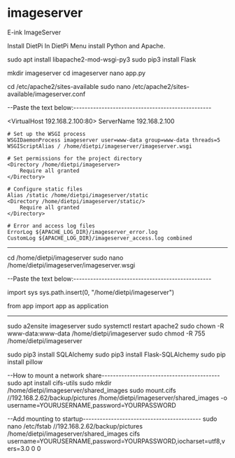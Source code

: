 # imageserver
E-ink ImageServer


Install DietPi
In DietPi Menu install Python and Apache.

sudo apt install libapache2-mod-wsgi-py3
sudo pip3 install Flask

mkdir imageserver
cd imageserver
nano app.py

cd /etc/apache2/sites-available
sudo nano /etc/apache2/sites-available/imageserver.conf

--Paste the text below:-------------------------------------------------

<VirtualHost 192.168.2.100:80>
    ServerName 192.168.2.100

    # Set up the WSGI process
    WSGIDaemonProcess imageserver user=www-data group=www-data threads=5
    WSGIScriptAlias / /home/dietpi/imageserver/imageserver.wsgi

    # Set permissions for the project directory
    <Directory /home/dietpi/imageserver>
        Require all granted
    </Directory>

    # Configure static files
    Alias /static /home/dietpi/imageserver/static
    <Directory /home/dietpi/imageserver/static/>
        Require all granted
    </Directory>

    # Error and access log files
    ErrorLog ${APACHE_LOG_DIR}/imageserver_error.log
    CustomLog ${APACHE_LOG_DIR}/imageserver_access.log combined
</VirtualHost>

------------------------------------------------------------------------

cd /home/dietpi/imageserver
sudo nano /home/dietpi/imageserver/imageserver.wsgi

--Paste the text below:-------------------------------------------------

import sys
sys.path.insert(0, "/home/dietpi/imageserver")

from app import app as application

------------------------------------------------------------------------

sudo a2ensite imageserver
sudo systemctl restart apache2
sudo chown -R www-data:www-data /home/dietpi/imageserver
sudo chmod -R 755 /home/dietpi/imageserver

sudo pip3 install SQLAlchemy
sudo pip3 install Flask-SQLAlchemy
sudo pip install pillow



--How to mount a network share------------------------------------------
sudo apt install cifs-utils
sudo mkdir /home/dietpi/imageserver/shared_images
sudo mount.cifs //192.168.2.62/backup/pictures /home/dietpi/imageserver/shared_images -o username=YOURUSERNAME,password=YOURPASSWORD

--Add mounting to startup------------------------------------------
sudo nano /etc/fstab
//192.168.2.62/backup/pictures /home/dietpi/imageserver/shared_images cifs username=YOURUSERNAME,password=YOURPASSWORD,iocharset=utf8,vers=3.0 0 0

